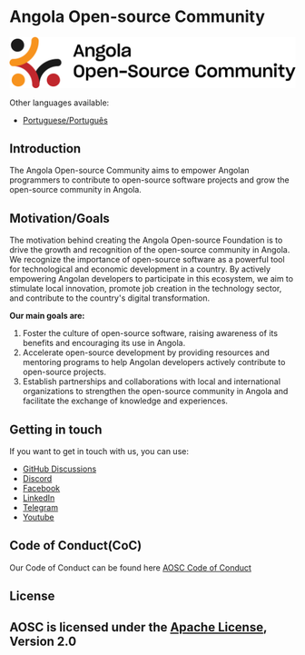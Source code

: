 # Angola Open-source Community

[![AOSC](https://raw.githubusercontent.com/angolaosc/.github/main/logo/aosc.png)](https://github.com/angolaosc)

Other languages available:
- [Portuguese/Português](profile/pt.md)

## Introduction

The Angola Open-source Community aims to empower Angolan programmers to contribute to open-source software projects and grow the open-source community in Angola.

## Motivation/Goals

The motivation behind creating the Angola Open-source Foundation is to drive the growth and recognition of the open-source community in Angola.
We recognize the importance of open-source software as a powerful tool for technological and economic development in a country. 
By actively empowering Angolan developers to participate in this ecosystem, we aim to stimulate local innovation, promote job creation in the technology sector, and contribute to the country's digital transformation.

**Our main goals are:**

1. Foster the culture of open-source software, raising awareness of its benefits and encouraging its use in Angola.
2. Accelerate open-source development by providing resources and mentoring programs to help Angolan developers actively contribute to open-source projects.
3. Establish partnerships and collaborations with local and international organizations to strengthen the open-source community in Angola and facilitate the exchange of knowledge and experiences.

## Getting in touch

If you want to get in touch with us, you can use:

* [GitHub Discussions](https://github.com/orgs/angolaosc/discussions)
* [Discord](https://discord.gg/tuUDNdRzvz)
* [Facebook](https://www.facebook.com/profile.php?id=100064051982631&mibextid=ZbWKwL)
* [LinkedIn](https://www.linkedin.com/company/angola-open-source-community)
* [Telegram](https://t.me/angolasc)
* [Youtube](https://www.youtube.com/@angolaosc)

## Code of Conduct(CoC)

Our Code of Conduct can be found here [AOSC Code of Conduct](https://github.com/angolaosc/.github/blob/main/CODE_OF_CONDUCT.md)

## License

AOSC is licensed under the [Apache License](https://github.com/strimzi/.github/blob/main/LICENSE), Version 2.0
---
